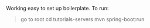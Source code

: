 Working easy to set up boilerplate. 
To run: 
>go to root
>cd tutorials-servers 
>mvn spring-boot:run

